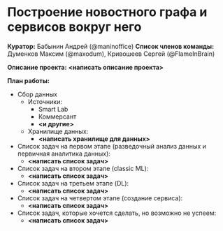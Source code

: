# Построение новостного графа и сервисов вокруг него


**Куратор:** Бабынин Андрей (@maninoffice)
**Список членов команды:** Думенков Максим (@maxodum), Кривошеев Сергей (@FlameInBrain)

**Описание проекта:** **<написать описание проекта>**

**План работы:**
* Сбор данных
  - Источники:
    * Smart Lab
    * Коммерсант
    * **<и другие>**
  - Хранилище данных: 
    * **<написать хранилище для данных>**
* Список задач на первом этапе (разведочный анализ данных и первичная аналитика данных):
  - **<написать список задач>**
* Список задач на втором этапе (classic ML):
  - **<написать список задач>**
* Список задач на третьем этапе (DL):
  - **<написать список задач>**
* Список задач на четвертом этапе (создание сервиса):
  - **<написать список задач>**
* Список задач, которые хочется сделать, но возможно не успеем:
  - **<написать список задач>**

